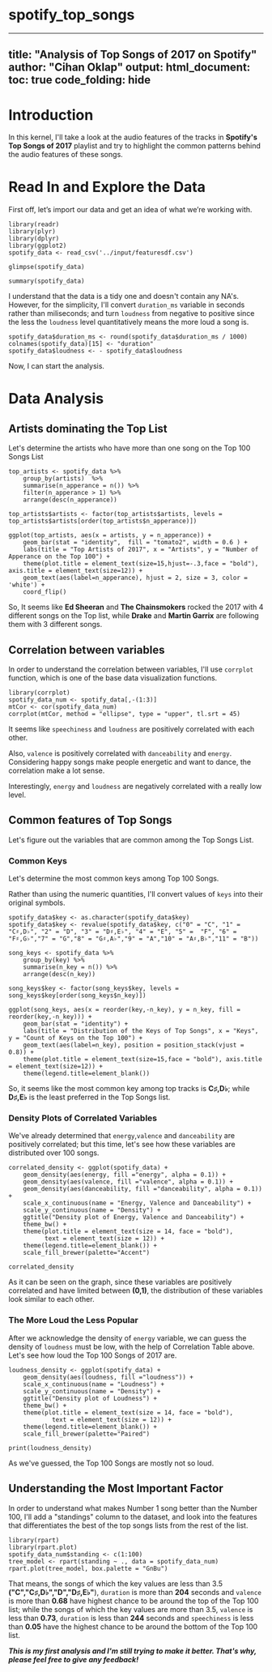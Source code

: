 # spotify_top_songs

---
title: "Analysis of Top Songs of 2017 on Spotify"
author: "Cihan Oklap"
output: 
 html_document:
  toc: true
  code_folding: hide
---

# Introduction

In this kernel, I'll take a look at the audio features of the tracks in **Spotify's Top Songs of 2017** playlist and try to highlight the common patterns behind the audio features of these songs. 

# Read In and Explore the Data
First off, let’s import our data and get an idea of what we’re working with.

```{r read, echo=TRUE, message=FALSE, warning=FALSE}
library(readr)
library(plyr)
library(dplyr)
library(ggplot2)
spotify_data <- read_csv('../input/featuresdf.csv')
```

```{r structure, echo=TRUE, message=FALSE, warning=FALSE}
glimpse(spotify_data)
```

```{r summary, echo=TRUE}
summary(spotify_data)
```

I understand that the data is a tidy one and doesn't contain any NA's. However, for the simplicity, I'll convert `duration_ms` variable in seconds rather than miliseconds; and turn `loudness` from negative to positive since the less the `loudness` level quantitatively means the more loud a song is.

```{r , echo=TRUE, message = FALSE}
spotify_data$duration_ms <- round(spotify_data$duration_ms / 1000)
colnames(spotify_data)[15] <- "duration"
spotify_data$loudness <- - spotify_data$loudness
```

Now, I can start the analysis.

# Data Analysis

## Artists dominating the Top List

Let's determine the artists who have more than one song on the Top 100 Songs List  


```{r , echo=TRUE, message = FALSE}
top_artists <- spotify_data %>%
    group_by(artists)  %>%
    summarise(n_apperance = n()) %>%
    filter(n_apperance > 1) %>%
    arrange(desc(n_apperance))

top_artists$artists <- factor(top_artists$artists, levels = top_artists$artists[order(top_artists$n_apperance)])

ggplot(top_artists, aes(x = artists, y = n_apperance)) +
    geom_bar(stat = "identity",  fill = "tomato2", width = 0.6 ) + 
    labs(title = "Top Artists of 2017", x = "Artists", y = "Number of Apperance on the Top 100") +
    theme(plot.title = element_text(size=15,hjust=-.3,face = "bold"), axis.title = element_text(size=12)) +
    geom_text(aes(label=n_apperance), hjust = 2, size = 3, color = 'white') +
    coord_flip()
```

So, It seems like **Ed Sheeran** and **The Chainsmokers** rocked the 2017 with 4 different songs on the Top list, while **Drake**  and **Martin Garrix** are following them with 3 different songs.

## Correlation between variables
In order to understand the correlation between variables, I'll use `corrplot` function, which is one of the base data visualization functions.

```{r , echo=TRUE, message = FALSE}
library(corrplot)
spotify_data_num <- spotify_data[,-(1:3)]
mtCor <- cor(spotify_data_num)
corrplot(mtCor, method = "ellipse", type = "upper", tl.srt = 45)
```

It seems like `speechiness` and `loudness` are positively correlated with each other. 

Also, `valence` is positively correlated with `danceability` and `energy`. Considering happy songs make people energetic and want to dance, the correlation make a lot sense. 

Interestingly, `energy` and `loudness` are negatively correlated with a really low level. 


## Common features of Top Songs
Let's figure out the variables that are common among the Top Songs List.

### Common Keys

Let's determine the most common keys among Top 100 Songs.

Rather than using the numeric quantities, I'll convert values of `keys` into their original symbols.  

```{r , echo=TRUE, message = FALSE}
spotify_data$key <- as.character(spotify_data$key)
spotify_data$key <- revalue(spotify_data$key, c("0" = "C", "1" = "C♯,D♭", "2" = "D", "3" = "D♯,E♭", "4" = "E", "5" =  "F", "6" = "F♯,G♭","7" = "G","8" = "G♯,A♭","9" = "A","10" = "A♯,B♭","11" = "B"))

song_keys <- spotify_data %>%
    group_by(key) %>%
    summarise(n_key = n()) %>%
    arrange(desc(n_key))
    
song_keys$key <- factor(song_keys$key, levels = song_keys$key[order(song_keys$n_key)])

ggplot(song_keys, aes(x = reorder(key,-n_key), y = n_key, fill = reorder(key,-n_key))) +
    geom_bar(stat = "identity") +
    labs(title = "Distribution of the Keys of Top Songs", x = "Keys", y = "Count of Keys on the Top 100") +
    geom_text(aes(label=n_key), position = position_stack(vjust = 0.8)) +
    theme(plot.title = element_text(size=15,face = "bold"), axis.title = element_text(size=12)) +
    theme(legend.title=element_blank())
```

So, it seems like the most common key among top tracks is **C♯,D♭**; while **D♯,E♭** is the least preferred in the Top Songs list.

### Density Plots of Correlated Variables

We've already determined that `energy`,`valence` and `danceability` are positively correlated; but this time, let's see how these variables are distributed over 100 songs.

```{r , echo=TRUE, message = FALSE}
correlated_density <- ggplot(spotify_data) +
    geom_density(aes(energy, fill ="energy", alpha = 0.1)) + 
    geom_density(aes(valence, fill ="valence", alpha = 0.1)) + 
    geom_density(aes(danceability, fill ="danceability", alpha = 0.1)) + 
    scale_x_continuous(name = "Energy, Valence and Danceability") +
    scale_y_continuous(name = "Density") +
    ggtitle("Density plot of Energy, Valence and Danceability") +
    theme_bw() +
    theme(plot.title = element_text(size = 14, face = "bold"),
          text = element_text(size = 12)) +
    theme(legend.title=element_blank()) +
    scale_fill_brewer(palette="Accent")

correlated_density
```

As it can be seen on the graph, since these variables are positively correlated and have limited between **(0,1)**, the distribution of these variables look similar to each other.

### The More Loud the Less Popular

After we acknowledge the density of `energy` variable, we can guess the density of `loudness` must be low, with the help of Correlation Table above. Let's see how loud the Top 100 Songs of 2017 are.

```{r , echo = TRUE, message = FALSE}
loudness_density <- ggplot(spotify_data) +
    geom_density(aes(loudness, fill ="loudness")) + 
    scale_x_continuous(name = "Loudness") +
    scale_y_continuous(name = "Density") +
    ggtitle("Density plot of Loudness") +
    theme_bw() +
    theme(plot.title = element_text(size = 14, face = "bold"),
            text = element_text(size = 12)) +
    theme(legend.title=element_blank()) +
    scale_fill_brewer(palette="Paired")

print(loudness_density)
```

As we've guessed, the Top 100 Songs are mostly not so loud.

## Understanding the Most Important Factor
In order to understand what makes Number 1 song better than the Number 100, I'll add a "standings" column to the dataset, and look into the features that differentiates the best of the top songs lists from the rest of the list.

```{r , echo=TRUE}
library(rpart)
library(rpart.plot)
spotify_data_num$standing <- c(1:100)
tree_model <- rpart(standing ~ ., data = spotify_data_num)
rpart.plot(tree_model, box.palette = "GnBu")
```

That means, the songs of which the key values are less than 3.5 **("C","C♯,D♭","D","D♯,E♭"**), `duration` is more than **204** seconds and `valence` is more than **0.68** have highest chance to be around the top of the Top 100 list; while the songs of which the key values are more than 3.5, `valence` is less than **0.73**, `duration` is less than **244** seconds and `speechiness` is less than **0.05** have the highest chance to be around the bottom of the Top 100 list.


***This is my first analysis and I'm still trying to make it better. That's why, please feel free to give any feedback!***

